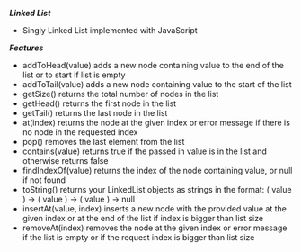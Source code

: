 **_Linked List_**

-   Singly Linked List implemented with JavaScript

**_Features_**

-   addToHead(value) adds a new node containing value to the end of the list or to start if list is empty
-   addToTail(value) adds a new node containing value to the start of the list
-   getSize() returns the total number of nodes in the list
-   getHead() returns the first node in the list
-   getTail() returns the last node in the list
-   at(index) returns the node at the given index or error message if there is no node in the requested index
-   pop() removes the last element from the list
-   contains(value) returns true if the passed in value is in the list and otherwise returns false
-   findIndexOf(value) returns the index of the node containing value, or null if not found
-   toString() returns your LinkedList objects as strings in the format: ( value ) -> ( value ) -> ( value ) -> null
-   insertAt(value, index) inserts a new node with the provided value at the given index or at the end of the list if index is bigger than list size
-   removeAt(index) removes the node at the given index or error message if the list is empty or if the request index is bigger than list size

